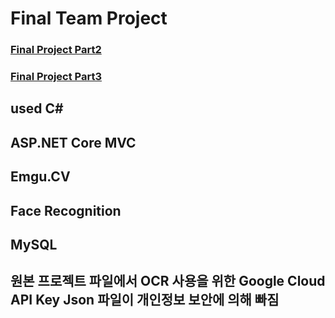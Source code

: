 # Final Team Project
### [Final Project Part2](https://github.com/klan4557/Final_Team_Project-Part2)
### [Final Project Part3](https://github.com/klan4557/Final_Team_Project-Part3)
## used C#
## ASP.NET Core MVC
## Emgu.CV
## Face Recognition
## MySQL
## 원본 프로젝트 파일에서 OCR 사용을 위한 Google Cloud API Key Json 파일이 개인정보 보안에 의해 빠짐 

